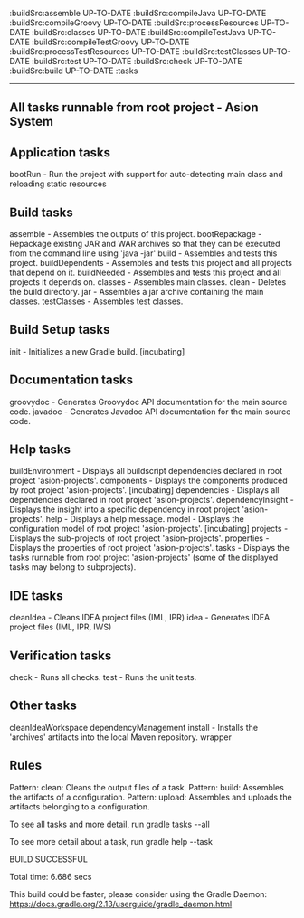 :buildSrc:assemble UP-TO-DATE
:buildSrc:compileJava UP-TO-DATE
:buildSrc:compileGroovy UP-TO-DATE
:buildSrc:processResources UP-TO-DATE
:buildSrc:classes UP-TO-DATE
:buildSrc:compileTestJava UP-TO-DATE
:buildSrc:compileTestGroovy UP-TO-DATE
:buildSrc:processTestResources UP-TO-DATE
:buildSrc:testClasses UP-TO-DATE
:buildSrc:test UP-TO-DATE
:buildSrc:check UP-TO-DATE
:buildSrc:build UP-TO-DATE
:tasks

------------------------------------------------------------
All tasks runnable from root project - Asion System
------------------------------------------------------------

Application tasks
-----------------
bootRun - Run the project with support for auto-detecting main class and reloading static resources

Build tasks
-----------
assemble - Assembles the outputs of this project.
bootRepackage - Repackage existing JAR and WAR archives so that they can be executed from the command line using 'java -jar'
build - Assembles and tests this project.
buildDependents - Assembles and tests this project and all projects that depend on it.
buildNeeded - Assembles and tests this project and all projects it depends on.
classes - Assembles main classes.
clean - Deletes the build directory.
jar - Assembles a jar archive containing the main classes.
testClasses - Assembles test classes.

Build Setup tasks
-----------------
init - Initializes a new Gradle build. [incubating]

Documentation tasks
-------------------
groovydoc - Generates Groovydoc API documentation for the main source code.
javadoc - Generates Javadoc API documentation for the main source code.

Help tasks
----------
buildEnvironment - Displays all buildscript dependencies declared in root project 'asion-projects'.
components - Displays the components produced by root project 'asion-projects'. [incubating]
dependencies - Displays all dependencies declared in root project 'asion-projects'.
dependencyInsight - Displays the insight into a specific dependency in root project 'asion-projects'.
help - Displays a help message.
model - Displays the configuration model of root project 'asion-projects'. [incubating]
projects - Displays the sub-projects of root project 'asion-projects'.
properties - Displays the properties of root project 'asion-projects'.
tasks - Displays the tasks runnable from root project 'asion-projects' (some of the displayed tasks may belong to subprojects).

IDE tasks
---------
cleanIdea - Cleans IDEA project files (IML, IPR)
idea - Generates IDEA project files (IML, IPR, IWS)

Verification tasks
------------------
check - Runs all checks.
test - Runs the unit tests.

Other tasks
-----------
cleanIdeaWorkspace
dependencyManagement
install - Installs the 'archives' artifacts into the local Maven repository.
wrapper

Rules
-----
Pattern: clean<TaskName>: Cleans the output files of a task.
Pattern: build<ConfigurationName>: Assembles the artifacts of a configuration.
Pattern: upload<ConfigurationName>: Assembles and uploads the artifacts belonging to a configuration.

To see all tasks and more detail, run gradle tasks --all

To see more detail about a task, run gradle help --task <task>

BUILD SUCCESSFUL

Total time: 6.686 secs

This build could be faster, please consider using the Gradle Daemon: https://docs.gradle.org/2.13/userguide/gradle_daemon.html
